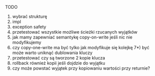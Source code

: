 TODO
1) wybrać strukturę
2) impl
3) exception safety
4) przetestować wszystkie możliwe ścieżki rzucanych wyjątków
5) jak mamy zapewniać semantykę copy-on-write jeśli nic nie modyfikujemy
6) czy copy-one-write ma być tylko jak modyfikuje się kolejkę
7*) być może warto uniknąć dublowania kluczy 
8) przetestować czy są tworzone 2 kopie klucza 
9) rollback również kopii jeśli dojdzie do wyjątku
10) czy może powstać wyjątek przy kopiowaniu wartości przy returnie?